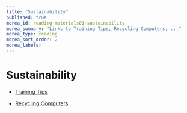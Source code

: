 ```yaml
---
title: "Sustainability"
published: true
morea_id: reading-materials01-sustainability
morea_summary: "Links to Training Tips, Recycling Computers, ..."
morea_type: reading
morea_sort_order: 2
morea_labels:
---
```


# Sustainability

  * [Training Tips](https://www2.hawaii.edu/~walbritt/dmed120/materials/tips.htm)

  * [Recycling Computers](https://www2.hawaii.edu/~walbritt/dmed120/materials/recycling.htm)


          

